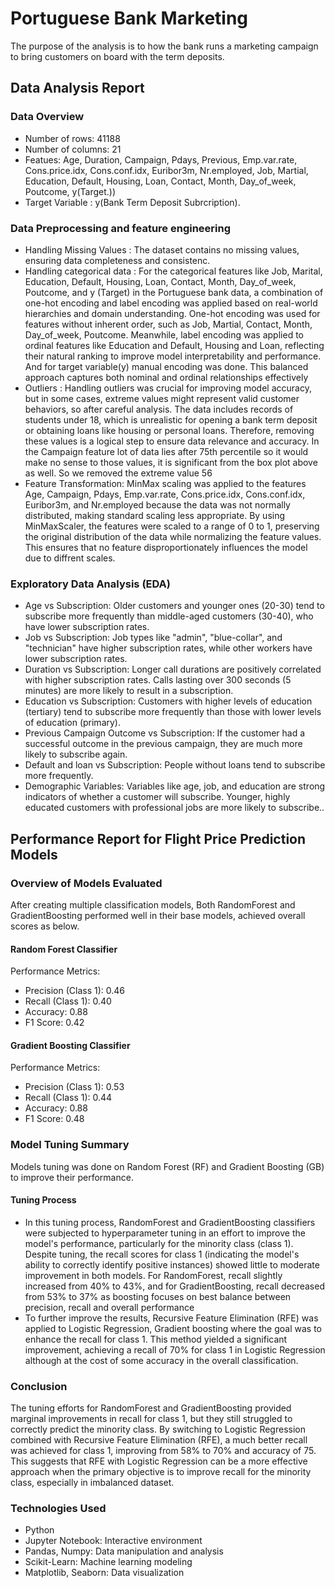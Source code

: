 # Portuguese Bank Marketing
The purpose of the analysis is to how the bank runs a marketing campaign to bring customers on board with the term deposits.

## Data Analysis Report

### Data Overview
- Number of rows: 41188
- Number of columns: 21
- Featues: Age, Duration, Campaign, Pdays, Previous, Emp.var.rate, Cons.price.idx, Cons.conf.idx, Euribor3m, Nr.employed, Job, Martial, Education, Default, Housing, Loan, Contact, Month, Day_of_week, Poutcome, y(Target.))
- Target Variable : y(Bank Term Deposit Subrcription).
### Data Preprocessing and feature engineering
- Handling Missing Values : The dataset contains no missing values, ensuring data completeness and consistenc.
- Handling categorical data : For the categorical features like Job, Marital, Education, Default, Housing, Loan, Contact, Month, Day_of_week, Poutcome, and y (Target) in the Portuguese bank data, a combination of one-hot encoding and label encoding was applied based on real-world hierarchies and domain understanding. One-hot encoding was used for features without inherent order, such as Job, Martial, Contact, Month, Day_of_week, Poutcome. Meanwhile, label encoding was applied to ordinal features like Education and Default, Housing and Loan, reflecting their natural ranking to improve model interpretability and performance. And for target variable(y) manual encoding was done. This balanced approach captures both nominal and ordinal relationships effectively
- Outliers : Handling outliers was crucial for improving model accuracy, but in some cases, extreme values might represent valid customer behaviors, so after careful analysis. The data includes records of students under 18, which is unrealistic for opening a bank term deposit or obtaining loans like housing or personal loans. Therefore, removing these values is a logical step to ensure data relevance and accuracy. In the Campaign feature lot of data lies after 75th percentile so it would make no sense to those values, it is significant from the box plot above as well. So we removed the extreme value 56
- Feature Transformation: MinMax scaling was applied to the features Age, Campaign, Pdays, Emp.var.rate, Cons.price.idx, Cons.conf.idx, Euribor3m, and Nr.employed because the data was not normally distributed, making standard scaling less appropriate. By using MinMaxScaler, the features were scaled to a range of 0 to 1, preserving the original distribution of the data while normalizing the feature values. This ensures that no feature disproportionately influences the model due to diffrent scales.
### Exploratory Data Analysis (EDA)
- Age vs Subscription: Older customers and younger ones (20-30) tend to subscribe more frequently than middle-aged customers (30-40), who have lower subscription rates.
- Job vs Subscription: Job types like "admin", "blue-collar", and "technician" have higher subscription rates, while other workers have lower subscription rates.
- Duration vs Subscription: Longer call durations are positively correlated with higher subscription rates. Calls lasting over 300 seconds (5 minutes) are more likely to result in a subscription.
- Education vs Subscription: Customers with higher levels of education (tertiary) tend to subscribe more frequently than those with lower levels of education (primary).
- Previous Campaign Outcome vs Subscription: If the customer had a successful outcome in the previous campaign, they are much more likely to subscribe again.
- Default and loan vs Subscription: People without loans tend to subscribe more frequently.
- Demographic Variables: Variables like age, job, and education are strong indicators of whether a customer will subscribe. Younger, highly educated customers with professional jobs are more likely to subscribe..

## Performance Report for Flight Price Prediction Models
### Overview of Models Evaluated
After creating multiple classification models, Both RandomForest and GradientBoosting performed well in their base models, achieved overall scores as below.

#### Random Forest Classifier
Performance Metrics:
- Precision (Class 1): 0.46
- Recall (Class 1): 0.40
- Accuracy: 0.88
- F1 Score: 0.42

#### Gradient Boosting Classifier 
Performance Metrics:
- Precision (Class 1): 0.53
- Recall (Class 1): 0.44
- Accuracy: 0.88
- F1 Score: 0.48


### Model Tuning Summary
Models tuning was done on Random Forest (RF) and Gradient Boosting (GB) to improve their performance.
#### Tuning Process
- In this tuning process, RandomForest and GradientBoosting classifiers were subjected to hyperparameter tuning in an effort to improve the model's performance, particularly for the minority class (class 1). Despite tuning, the recall scores for class 1 (indicating the model's ability to correctly identify positive instances) showed little to moderate improvement in both models. For RandomForest, recall slightly increased from 40% to 43%, and for GradientBoosting, recall decreased from 53% to 37% as boosting focuses on best balance between precision, recall and overall performance
- To further improve the results, Recursive Feature Elimination (RFE) was applied to Logistic Regression, Gradient boosting where the goal was to enhance the recall for class 1. This method yielded a significant improvement, achieving a recall of 70% for class 1 in Logistic Regression although at the cost of some accuracy in the overall classification.

### Conclusion
The tuning efforts for RandomForest and GradientBoosting provided marginal improvements in recall for class 1, but they still struggled to correctly predict the minority class. By switching to Logistic Regression combined with Recursive Feature Elimination (RFE), a much better recall was achieved for class 1, improving from 58% to 70% and accuracy of 75. This suggests that RFE with Logistic Regression can be a more effective approach when the primary objective is to improve recall for the minority class, especially in imbalanced dataset.

### Technologies Used
- Python
- Jupyter Notebook: Interactive environment
- Pandas, Numpy: Data manipulation and analysis
- Scikit-Learn: Machine learning modeling
- Matplotlib, Seaborn: Data visualization
